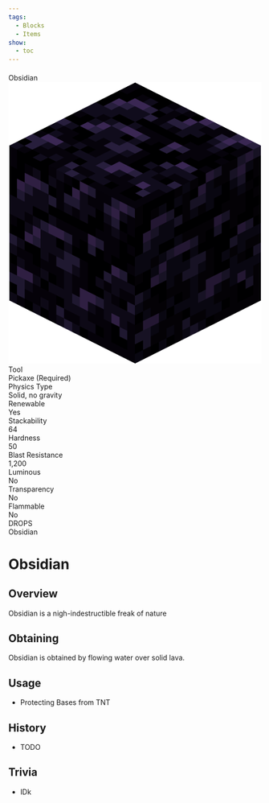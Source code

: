 ```yaml
---
tags:
  - Blocks
  - Items
show:
  - toc
---
```


####
<div class="infobox">
  <!-- Header -->
  <div class="infobox-header">
    Obsidian
  </div>

  <!-- Image Section -->
  <div class="infobox-image">
    <img src="../img/blocks/obsidian_block.png" alt="Obsidian Image">
  </div>


  <!-- Solid Color Info Grid -->
  <div class="infobox-grid">
  <div class="infobox-row">
    <div class="label">Tool</div>
    <div class="value">Pickaxe (Required)</div>
  </div>
  <div class="infobox-row">
    <div class="label">Physics Type</div>
    <div class="value">Solid, no gravity</div>
  </div>
  <div class="infobox-row">
    <div class="label">Renewable</div>
    <div class="value">Yes</div>
  </div>
  <div class="infobox-row">
    <div class="label">Stackability</div>
    <div class="value">64</div>
  </div>
  <div class="infobox-row">
    <div class="label">Hardness</div>
    <div class="value">50</div>
  </div>
  <div class="infobox-row">
    <div class="label">Blast Resistance</div>
    <div class="value">1,200</div>
  </div>
  <div class="infobox-row">
    <div class="label">Luminous</div>
    <div class="value">No</div>
  </div>
  <div class="infobox-row">
    <div class="label">Transparency</div>
    <div class="value">No</div>
  </div>
  <div class="infobox-row">
    <div class="label">Flammable</div>
    <div class="value">No</div>
  </div>
  </div>

  <!-- Footer -->
  <div class="infobox-footer">
    DROPS
  </div>
  <div class="infobox-footer-data">
    Obsidian
  </div>
</div>

# Obsidian

## Overview

Obsidian is a nigh-indestructible freak of nature

## Obtaining

Obsidian is obtained by flowing water over solid lava.

## Usage

- Protecting Bases from TNT

## History

- TODO

## Trivia

- IDk